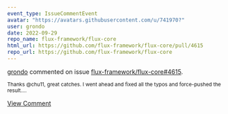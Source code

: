 ```yaml
---
event_type: IssueCommentEvent
avatar: "https://avatars.githubusercontent.com/u/741970?"
user: grondo
date: 2022-09-29
repo_name: flux-framework/flux-core
html_url: https://github.com/flux-framework/flux-core/pull/4615
repo_url: https://github.com/flux-framework/flux-core
---
```


<a href='https://github.com/grondo' target='_blank'>grondo</a> commented on issue <a href='https://github.com/flux-framework/flux-core/pull/4615' target='_blank'>flux-framework/flux-core#4615</a>.

<small>Thanks @chu11, great catches. I went ahead and fixed all the typos and force-pushed the result....</small>

<a href='https://github.com/flux-framework/flux-core/pull/4615' target='_blank'>View Comment</a>